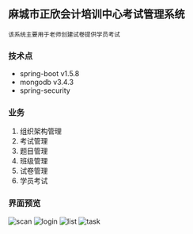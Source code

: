 ## 麻城市正欣会计培训中心考试管理系统
	该系统主要用于老师创建试卷提供学员考试

### 技术点
* spring-boot v1.5.8
* mongodb v3.4.3
* spring-security

### 业务
1. 组织架构管理
2. 考试管理
  1. 题目管理
  2. 班级管理
  3. 试卷管理
3. 学员考试

### 界面预览
![scan](src/main/resources/static/DATAS/demo-scan.jpg)
![login](src/main/resources/static/DATAS/demo-login.jpg)
![list](src/main/resources/static/DATAS/demo-list.jpg)
![task](src/main/resources/static/DATAS/demo-task.jpg)